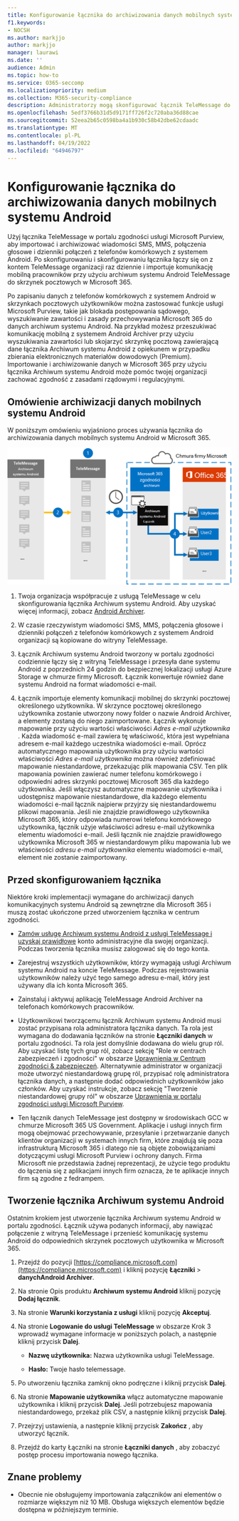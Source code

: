 ```yaml
---
title: Konfigurowanie łącznika do archiwizowania danych mobilnych systemu Android
f1.keywords:
- NOCSH
ms.author: markjjo
author: markjjo
manager: laurawi
ms.date: ''
audience: Admin
ms.topic: how-to
ms.service: O365-seccomp
ms.localizationpriority: medium
ms.collection: M365-security-compliance
description: Administratorzy mogą skonfigurować łącznik TeleMessage do importowania i archiwizowania wiadomości SMS, MMS i połączeń głosowych z telefonów komórkowych z systemem Android. Umożliwia to archiwizowanie danych ze źródeł danych innych firm w Microsoft 365 dzięki czemu można używać funkcji zgodności, takich jak blokada prawna, wyszukiwanie zawartości i zasady przechowywania, aby zarządzać danymi innych firm w organizacji.
ms.openlocfilehash: 5edf3766b31d5d9171ff726f2c720aba36d88cae
ms.sourcegitcommit: 52eea2b65c0598ba4a1b930c58b42dbe62cdaadc
ms.translationtype: MT
ms.contentlocale: pl-PL
ms.lasthandoff: 04/19/2022
ms.locfileid: "64946797"
---
```

# <a name="set-up-a-connector-to-archive-android-mobile-data"></a>Konfigurowanie łącznika do archiwizowania danych mobilnych systemu Android

Użyj łącznika TeleMessage w portalu zgodności usługi Microsoft Purview, aby importować i archiwizować wiadomości SMS, MMS, połączenia głosowe i dzienniki połączeń z telefonów komórkowych z systemem Android. Po skonfigurowaniu i skonfigurowaniu łącznika łączy się on z kontem TeleMessage organizacji raz dziennie i importuje komunikację mobilną pracowników przy użyciu archiwum systemu Android TeleMessage do skrzynek pocztowych w Microsoft 365.

Po zapisaniu danych z telefonów komórkowych z systemem Android w skrzynkach pocztowych użytkowników można zastosować funkcje usługi Microsoft Purview, takie jak blokada postępowania sądowego, wyszukiwanie zawartości i zasady przechowywania Microsoft 365 do danych archiwum systemu Android. Na przykład możesz przeszukiwać komunikację mobilną z systemem Android Archiver przy użyciu wyszukiwania zawartości lub skojarzyć skrzynkę pocztową zawierającą dane łącznika Archiwum systemu Android z opiekunem w przypadku zbierania elektronicznych materiałów dowodowych (Premium). Importowanie i archiwizowanie danych w Microsoft 365 przy użyciu łącznika Archiwum systemu Android może pomóc twojej organizacji zachować zgodność z zasadami rządowymi i regulacyjnymi.

## <a name="overview-of-archiving-android-mobile-data"></a>Omówienie archiwizacji danych mobilnych systemu Android

W poniższym omówieniu wyjaśniono proces używania łącznika do archiwizowania danych mobilnych systemu Android w Microsoft 365.

![Przepływ pracy łącznika Archiwum systemu Android.](../media/AndroidArchiverConnectorWorkflow.png)

1. Twoja organizacja współpracuje z usługą TeleMessage w celu skonfigurowania łącznika Archiwum systemu Android. Aby uzyskać więcej informacji, zobacz [Android Archiver](https://www.telemessage.com/office365-activation-for-android-archiver/).

2. W czasie rzeczywistym wiadomości SMS, MMS, połączenia głosowe i dzienniki połączeń z telefonów komórkowych z systemem Android organizacji są kopiowane do witryny TeleMessage.

3. Łącznik Archiwum systemu Android tworzony w portalu zgodności codziennie łączy się z witryną TeleMessage i przesyła dane systemu Android z poprzednich 24 godzin do bezpiecznej lokalizacji usługi Azure Storage w chmurze firmy Microsoft. Łącznik konwertuje również dane systemu Android na format wiadomości e-mail.

4. Łącznik importuje elementy komunikacji mobilnej do skrzynki pocztowej określonego użytkownika. W skrzynce pocztowej określonego użytkownika zostanie utworzony nowy folder o nazwie Android Archiver, a elementy zostaną do niego zaimportowane. Łącznik wykonuje mapowanie przy użyciu wartości właściwości *Adres e-mail użytkownika* . Każda wiadomość e-mail zawiera tę właściwość, która jest wypełniana adresem e-mail każdego uczestnika wiadomości e-mail. Oprócz automatycznego mapowania użytkownika przy użyciu wartości właściwości *Adres e-mail użytkownika* można również zdefiniować mapowanie niestandardowe, przekazując plik mapowania CSV. Ten plik mapowania powinien zawierać numer telefonu komórkowego i odpowiedni adres skrzynki pocztowej Microsoft 365 dla każdego użytkownika. Jeśli włączysz automatyczne mapowanie użytkownika i udostępnisz mapowanie niestandardowe, dla każdego elementu wiadomości e-mail łącznik najpierw przyjrzy się niestandardowemu plikowi mapowania. Jeśli nie znajdzie prawidłowego użytkownika Microsoft 365, który odpowiada numerowi telefonu komórkowego użytkownika, łącznik użyje właściwości adresu e-mail użytkownika elementu wiadomości e-mail. Jeśli łącznik nie znajdzie prawidłowego użytkownika Microsoft 365 w niestandardowym pliku mapowania lub we właściwości *adresu e-mail użytkownika* elementu wiadomości e-mail, element nie zostanie zaimportowany.

## <a name="before-you-set-up-a-connector"></a>Przed skonfigurowaniem łącznika

Niektóre kroki implementacji wymagane do archiwizacji danych komunikacyjnych systemu Android są zewnętrzne dla Microsoft 365 i muszą zostać ukończone przed utworzeniem łącznika w centrum zgodności.

- [Zamów usługę Archiwum systemu Android z usługi TeleMessage i uzyskaj prawidłowe](https://www.telemessage.com/mobile-archiver/order-mobile-archiver-for-o365) konto administracyjne dla swojej organizacji. Podczas tworzenia łącznika musisz zalogować się do tego konta.

- Zarejestruj wszystkich użytkowników, którzy wymagają usługi Archiwum systemu Android na koncie TeleMessage. Podczas rejestrowania użytkowników należy użyć tego samego adresu e-mail, który jest używany dla ich konta Microsoft 365.

- Zainstaluj i aktywuj aplikację TeleMessage Android Archiver na telefonach komórkowych pracowników.

- Użytkownikowi tworzącemu łącznik Archiwum systemu Android musi zostać przypisana rola administratora łącznika danych. Ta rola jest wymagana do dodawania łączników na stronie **Łączniki danych** w portalu zgodności. Ta rola jest domyślnie dodawana do wielu grup ról. Aby uzyskać listę tych grup ról, zobacz sekcję "Role w centrach zabezpieczeń i zgodności" w obszarze [Uprawnienia w Centrum zgodności & zabezpieczeń](../security/office-365-security/permissions-in-the-security-and-compliance-center.md#roles-in-the-security--compliance-center). Alternatywnie administrator w organizacji może utworzyć niestandardową grupę ról, przypisać rolę administratora łącznika danych, a następnie dodać odpowiednich użytkowników jako członków. Aby uzyskać instrukcje, zobacz sekcję "Tworzenie niestandardowej grupy ról" w obszarze [Uprawnienia w portalu zgodności usługi Microsoft Purview](microsoft-365-compliance-center-permissions.md#create-a-custom-role-group).

- Ten łącznik danych TeleMessage jest dostępny w środowiskach GCC w chmurze Microsoft 365 US Government. Aplikacje i usługi innych firm mogą obejmować przechowywanie, przesyłanie i przetwarzanie danych klientów organizacji w systemach innych firm, które znajdują się poza infrastrukturą Microsoft 365 i dlatego nie są objęte zobowiązaniami dotyczącymi usługi Microsoft Purview i ochrony danych. Firma Microsoft nie przedstawia żadnej reprezentacji, że użycie tego produktu do łączenia się z aplikacjami innych firm oznacza, że te aplikacje innych firm są zgodne z fedrampem.

## <a name="create-an-android-archiver-connector"></a>Tworzenie łącznika Archiwum systemu Android

Ostatnim krokiem jest utworzenie łącznika Archiwum systemu Android w portalu zgodności. Łącznik używa podanych informacji, aby nawiązać połączenie z witryną TeleMessage i przenieść komunikację systemu Android do odpowiednich skrzynek pocztowych użytkownika w Microsoft 365.

1. Przejdź do pozycji [https://compliance.microsoft.com](https://compliance.microsoft.com) i kliknij pozycję **Łączniki** >  **danychAndroid Archiver**.

2. Na stronie Opis produktu **Archiwum systemu Android** kliknij pozycję **Dodaj łącznik**.

3. Na stronie **Warunki korzystania z usługi** kliknij pozycję **Akceptuj**.

4. Na stronie **Logowanie do usługi TeleMessage** w obszarze Krok 3 wprowadź wymagane informacje w poniższych polach, a następnie kliknij przycisk **Dalej**.

   - **Nazwę użytkownika:** Nazwa użytkownika usługi TeleMessage.

   - **Hasło:** Twoje hasło telemessage.

5. Po utworzeniu łącznika zamknij okno podręczne i kliknij przycisk **Dalej**.

6. Na stronie **Mapowanie użytkownika** włącz automatyczne mapowanie użytkownika i kliknij przycisk **Dalej**. Jeśli potrzebujesz mapowania niestandardowego, przekaż plik CSV, a następnie kliknij przycisk **Dalej**.

7. Przejrzyj ustawienia, a następnie kliknij przycisk **Zakończ** , aby utworzyć łącznik.

8. Przejdź do karty Łączniki na stronie **Łączniki danych** , aby zobaczyć postęp procesu importowania nowego łącznika.

## <a name="known-issues"></a>Znane problemy

- Obecnie nie obsługujemy importowania załączników ani elementów o rozmiarze większym niż 10 MB. Obsługa większych elementów będzie dostępna w późniejszym terminie.
